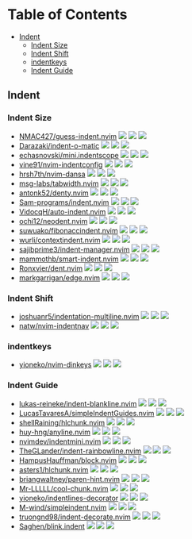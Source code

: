 # Table of Contents

<!-- toc -->

- [Indent](#indent)
  - [Indent Size](#indent-size)
  - [Indent Shift](#indent-shift)
  - [indentkeys](#indentkeys)
  - [Indent Guide](#indent-guide)

<!-- tocstop -->

## Indent

### Indent Size

- [NMAC427/guess-indent.nvim](https://github.com/NMAC427/guess-indent.nvim) ![](https://img.shields.io/github/stars/NMAC427/guess-indent.nvim) ![](https://img.shields.io/github/last-commit/NMAC427/guess-indent.nvim) ![](https://img.shields.io/github/commit-activity/y/NMAC427/guess-indent.nvim)
- [Darazaki/indent-o-matic](https://github.com/Darazaki/indent-o-matic) ![](https://img.shields.io/github/stars/Darazaki/indent-o-matic) ![](https://img.shields.io/github/last-commit/Darazaki/indent-o-matic) ![](https://img.shields.io/github/commit-activity/y/Darazaki/indent-o-matic)
- [echasnovski/mini.indentscope](https://github.com/echasnovski/mini.indentscope) ![](https://img.shields.io/github/stars/echasnovski/mini.indentscope) ![](https://img.shields.io/github/last-commit/echasnovski/mini.indentscope) ![](https://img.shields.io/github/commit-activity/y/echasnovski/mini.indentscope)
- [vine91/nvim-indentconfig](https://github.com/vine91/nvim-indentconfig) ![](https://img.shields.io/github/stars/vine91/nvim-indentconfig) ![](https://img.shields.io/github/last-commit/vine91/nvim-indentconfig) ![](https://img.shields.io/github/commit-activity/y/vine91/nvim-indentconfig)
- [hrsh7th/nvim-dansa](https://github.com/hrsh7th/nvim-dansa) ![](https://img.shields.io/github/stars/hrsh7th/nvim-dansa) ![](https://img.shields.io/github/last-commit/hrsh7th/nvim-dansa) ![](https://img.shields.io/github/commit-activity/y/hrsh7th/nvim-dansa)
- [msg-labs/tabwidth.nvim](https://github.com/msg-labs/tabwidth.nvim) ![](https://img.shields.io/github/stars/msg-labs/tabwidth.nvim) ![](https://img.shields.io/github/last-commit/msg-labs/tabwidth.nvim) ![](https://img.shields.io/github/commit-activity/y/msg-labs/tabwidth.nvim)
- [antonk52/denty.nvim](https://github.com/antonk52/denty.nvim) ![](https://img.shields.io/github/stars/antonk52/denty.nvim) ![](https://img.shields.io/github/last-commit/antonk52/denty.nvim) ![](https://img.shields.io/github/commit-activity/y/antonk52/denty.nvim)
- [Sam-programs/indent.nvim](https://github.com/Sam-programs/indent.nvim) ![](https://img.shields.io/github/stars/Sam-programs/indent.nvim) ![](https://img.shields.io/github/last-commit/Sam-programs/indent.nvim) ![](https://img.shields.io/github/commit-activity/y/Sam-programs/indent.nvim)
- [VidocqH/auto-indent.nvim](https://github.com/VidocqH/auto-indent.nvim) ![](https://img.shields.io/github/stars/VidocqH/auto-indent.nvim) ![](https://img.shields.io/github/last-commit/VidocqH/auto-indent.nvim) ![](https://img.shields.io/github/commit-activity/y/VidocqH/auto-indent.nvim)
- [ochi12/neodent.nvim](https://github.com/ochi12/neodent.nvim) ![](https://img.shields.io/github/stars/ochi12/neodent.nvim) ![](https://img.shields.io/github/last-commit/ochi12/neodent.nvim) ![](https://img.shields.io/github/commit-activity/y/ochi12/neodent.nvim)
- [suwuako/fibonaccindent.nvim](https://github.com/suwuako/fibonaccindent.nvim) ![](https://img.shields.io/github/stars/suwuako/fibonaccindent.nvim) ![](https://img.shields.io/github/last-commit/suwuako/fibonaccindent.nvim) ![](https://img.shields.io/github/commit-activity/y/suwuako/fibonaccindent.nvim)
- [wurli/contextindent.nvim](https://github.com/wurli/contextindent.nvim) ![](https://img.shields.io/github/stars/wurli/contextindent.nvim) ![](https://img.shields.io/github/last-commit/wurli/contextindent.nvim) ![](https://img.shields.io/github/commit-activity/y/wurli/contextindent.nvim)
- [sajibprime3/indent-manager.nvim](https://github.com/sajibprime3/indent-manager.nvim) ![](https://img.shields.io/github/stars/sajibprime3/indent-manager.nvim) ![](https://img.shields.io/github/last-commit/sajibprime3/indent-manager.nvim) ![](https://img.shields.io/github/commit-activity/y/sajibprime3/indent-manager.nvim)
- [mammothb/smart-indent.nvim](https://github.com/mammothb/smart-indent.nvim) ![](https://img.shields.io/github/stars/mammothb/smart-indent.nvim) ![](https://img.shields.io/github/last-commit/mammothb/smart-indent.nvim) ![](https://img.shields.io/github/commit-activity/y/mammothb/smart-indent.nvim)
- [Ronxvier/dent.nvim](https://github.com/Ronxvier/dent.nvim) ![](https://img.shields.io/github/stars/Ronxvier/dent.nvim) ![](https://img.shields.io/github/last-commit/Ronxvier/dent.nvim) ![](https://img.shields.io/github/commit-activity/y/Ronxvier/dent.nvim)
- [markgarrigan/edge.nvim](https://github.com/markgarrigan/edge.nvim) ![](https://img.shields.io/github/stars/markgarrigan/edge.nvim) ![](https://img.shields.io/github/last-commit/markgarrigan/edge.nvim) ![](https://img.shields.io/github/commit-activity/y/markgarrigan/edge.nvim)

### Indent Shift

- [joshuanr5/indentation-multiline.nvim](https://github.com/joshuanr5/indentation-multiline.nvim) ![](https://img.shields.io/github/stars/joshuanr5/indentation-multiline.nvim) ![](https://img.shields.io/github/last-commit/joshuanr5/indentation-multiline.nvim) ![](https://img.shields.io/github/commit-activity/y/joshuanr5/indentation-multiline.nvim)
- [natw/nvim-indentnav](https://github.com/natw/nvim-indentnav) ![](https://img.shields.io/github/stars/natw/nvim-indentnav) ![](https://img.shields.io/github/last-commit/natw/nvim-indentnav) ![](https://img.shields.io/github/commit-activity/y/natw/nvim-indentnav)

### indentkeys

- [yioneko/nvim-dinkeys](https://github.com/yioneko/nvim-dinkeys) ![](https://img.shields.io/github/stars/yioneko/nvim-dinkeys) ![](https://img.shields.io/github/last-commit/yioneko/nvim-dinkeys) ![](https://img.shields.io/github/commit-activity/y/yioneko/nvim-dinkeys)

### Indent Guide

- [lukas-reineke/indent-blankline.nvim](https://github.com/lukas-reineke/indent-blankline.nvim) ![](https://img.shields.io/github/stars/lukas-reineke/indent-blankline.nvim) ![](https://img.shields.io/github/last-commit/lukas-reineke/indent-blankline.nvim) ![](https://img.shields.io/github/commit-activity/y/lukas-reineke/indent-blankline.nvim)
- [LucasTavaresA/simpleIndentGuides.nvim](https://github.com/LucasTavaresA/simpleIndentGuides.nvim) ![](https://img.shields.io/github/stars/LucasTavaresA/simpleIndentGuides.nvim) ![](https://img.shields.io/github/last-commit/LucasTavaresA/simpleIndentGuides.nvim) ![](https://img.shields.io/github/commit-activity/y/LucasTavaresA/simpleIndentGuides.nvim)
- [shellRaining/hlchunk.nvim](https://github.com/shellRaining/hlchunk.nvim) ![](https://img.shields.io/github/stars/shellRaining/hlchunk.nvim) ![](https://img.shields.io/github/last-commit/shellRaining/hlchunk.nvim) ![](https://img.shields.io/github/commit-activity/y/shellRaining/hlchunk.nvim)
- [huy-hng/anyline.nvim](https://github.com/huy-hng/anyline.nvim) ![](https://img.shields.io/github/stars/huy-hng/anyline.nvim) ![](https://img.shields.io/github/last-commit/huy-hng/anyline.nvim) ![](https://img.shields.io/github/commit-activity/y/huy-hng/anyline.nvim)
- [nvimdev/indentmini.nvim](https://github.com/nvimdev/indentmini.nvim) ![](https://img.shields.io/github/stars/nvimdev/indentmini.nvim) ![](https://img.shields.io/github/last-commit/nvimdev/indentmini.nvim) ![](https://img.shields.io/github/commit-activity/y/nvimdev/indentmini.nvim)
- [TheGLander/indent-rainbowline.nvim](https://github.com/TheGLander/indent-rainbowline.nvim) ![](https://img.shields.io/github/stars/TheGLander/indent-rainbowline.nvim) ![](https://img.shields.io/github/last-commit/TheGLander/indent-rainbowline.nvim) ![](https://img.shields.io/github/commit-activity/y/TheGLander/indent-rainbowline.nvim)
- [HampusHauffman/block.nvim](https://github.com/HampusHauffman/block.nvim) ![](https://img.shields.io/github/stars/HampusHauffman/block.nvim) ![](https://img.shields.io/github/last-commit/HampusHauffman/block.nvim) ![](https://img.shields.io/github/commit-activity/y/HampusHauffman/block.nvim)
- [asters1/hlchunk.nvim](https://github.com/asters1/hlchunk.nvim) ![](https://img.shields.io/github/stars/asters1/hlchunk.nvim) ![](https://img.shields.io/github/last-commit/asters1/hlchunk.nvim) ![](https://img.shields.io/github/commit-activity/y/asters1/hlchunk.nvim)
- [briangwaltney/paren-hint.nvim](https://github.com/briangwaltney/paren-hint.nvim) ![](https://img.shields.io/github/stars/briangwaltney/paren-hint.nvim) ![](https://img.shields.io/github/last-commit/briangwaltney/paren-hint.nvim) ![](https://img.shields.io/github/commit-activity/y/briangwaltney/paren-hint.nvim)
- [Mr-LLLLL/cool-chunk.nvim](https://github.com/Mr-LLLLL/cool-chunk.nvim) ![](https://img.shields.io/github/stars/Mr-LLLLL/cool-chunk.nvim) ![](https://img.shields.io/github/last-commit/Mr-LLLLL/cool-chunk.nvim) ![](https://img.shields.io/github/commit-activity/y/Mr-LLLLL/cool-chunk.nvim)
- [yioneko/indentlines-decorator](https://github.com/yioneko/indentlines-decorator) ![](https://img.shields.io/github/stars/yioneko/indentlines-decorator) ![](https://img.shields.io/github/last-commit/yioneko/indentlines-decorator) ![](https://img.shields.io/github/commit-activity/y/yioneko/indentlines-decorator)
- [M-wind/simpleindent.nvim](https://github.com/M-wind/simpleindent.nvim) ![](https://img.shields.io/github/stars/M-wind/simpleindent.nvim) ![](https://img.shields.io/github/last-commit/M-wind/simpleindent.nvim) ![](https://img.shields.io/github/commit-activity/y/M-wind/simpleindent.nvim)
- [truongnd98/indent-decorate.nvim](https://github.com/truongnd98/indent-decorate.nvim) ![](https://img.shields.io/github/stars/truongnd98/indent-decorate.nvim) ![](https://img.shields.io/github/last-commit/truongnd98/indent-decorate.nvim) ![](https://img.shields.io/github/commit-activity/y/truongnd98/indent-decorate.nvim)
- [Saghen/blink.indent](https://github.com/Saghen/blink.indent) ![](https://img.shields.io/github/stars/Saghen/blink.indent) ![](https://img.shields.io/github/last-commit/Saghen/blink.indent) ![](https://img.shields.io/github/commit-activity/y/Saghen/blink.indent)
